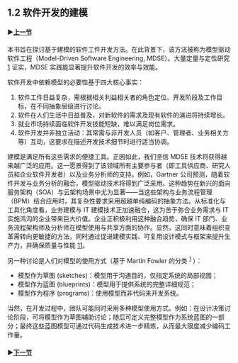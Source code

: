 ## 1.2 软件开发的建模

#### ▶[上一节](1.md)

本书旨在探讨基于建模的软件工件开发方法。在此背景下，该方法被称为模型驱动软件工程（Model-Driven Software Engineering, MDSE）。大量定量与定性研究 [1](../bibliography.md#1) 证实，MDSE 实践能显著提升软件开发的效率与效能。

软件开发中依赖模型的必要性基于四大核心事实：
1. 软件工件日益复杂，需根据相关利益相关者的角色定位、开发阶段及工作目标，在不同抽象层级进行讨论。
2. 软件在人们生活中日益普及，对新软件的需求及现有软件的演进将持续增长。
3. 就业市场持续面临软件开发技能短缺，难以满足岗位需求。
4. 软件开发并非独立活动：其常需与非开发人员（如客户、管理者、业务相关方等）互动，这要求在描述开发技术细节时进行适当协调。

建模是满足所有这些需求的便捷工具。正因如此，我们坚信 MDSE 技术将获得越来越广泛的应用。这一愿景得到了该领域所有主要参与者（即工具供应商、研究人员和企业软件开发者）以及业务分析师的支持。例如，Gartner 公司预测，随着软件开发与业务分析的融合，模型驱动技术将得到广泛采用。这种趋势在新兴的面向服务架构（SOA）与云架构场景中尤为显著——当这些架构与业务流程管理（BPM）结合应用时，其复杂性要求采用超越单纯编码的抽象方法。从标准化与工具化角度看，业务建模与 IT 建模技术正加速融合，这为苦于弥合业务需求与 IT 实施鸿沟的企业带来巨大价值。企业正积极利用这种融合趋势，确保 IT 部门、业务流程架构师及分析师在模型使用与共享方面的协作。显然，这同时意味着组织变革需转向更敏捷的方法，同时通过促进建模实践、可复用设计模式与框架来提升生产力，并确保质量与性能 [11](../bibliography.md#11)。

另一种讨论是人们对模型的使用方式（基于 Martin Fowler 的分类 <sup>[1](0.md#1)</sup> ）：
- 模型作为草图 (sketches)：模型用于沟通目的，仅指定系统的局部视图；
- 模型作为蓝图 (blueprints)：模型用于提供系统的完整详细规范；
- 模型作为程序 (programs)：使用模型而非代码来开发系统。

当然，在开发过程中，团队可能同时采用多种模型使用方式。例如：在设计决策讨论阶段，可将模型作为草图辅助讨论；随后可定义完整模型作为系统蓝图的一部分；最终这些蓝图模型可通过代码生成技术进一步精炼，从而最大限度减少编码工作量。

#### ▶[下一节](3.md)
